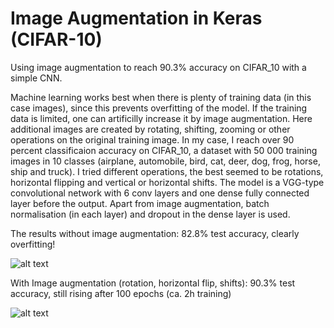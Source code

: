 # Image Augmentation in Keras (CIFAR-10)
Using image augmentation to reach 90.3% accuracy on CIFAR_10 with a simple CNN. 

Machine learning works best when there is plenty of training data (in this case images), since this prevents overfitting of the model. If the training data is limited, one can artificilly increase it by image augmentation. Here additional images are created by rotating, shifting, zooming or other operations on the original training image.
In my case, I reach over 90 percent classificaion accuracy on CIFAR_10, a dataset with 50 000 training images in 10 classes (airplane, automobile, bird, cat, deer, dog, frog, horse, ship and truck). I tried different operations, the best seemed to be rotations, horizontal flipping and vertical or horizontal shifts.
The model is a VGG-type convolutional network with 6 conv layers and one dense fully connected layer before the output. Apart from image augmentation, batch normalisation (in each layer) and dropout in the dense layer is used. 

The results without image augmentation: 82.8% test accuracy, clearly overfitting!

![alt text](https://user-images.githubusercontent.com/33765868/34697327-e6a67af6-f4d2-11e7-88ad-3c81b4615cdc.png)

With Image augmentation (rotation, horizontal flip, shifts): 90.3% test accuracy, still rising after 100 epochs (ca. 2h training)

![alt text](https://user-images.githubusercontent.com/33765868/34697363-0fc85b52-f4d3-11e7-882c-f779cf96b846.png)
